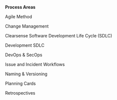 **Process Areas**

Agile Method

Change Management

Clearsense Software Development Life Cycle (SDLC)

Development SDLC

DevOps & SecOps

Issue and Incident Workflows

Naming & Versioning

Planning Cards

Retrospectives
